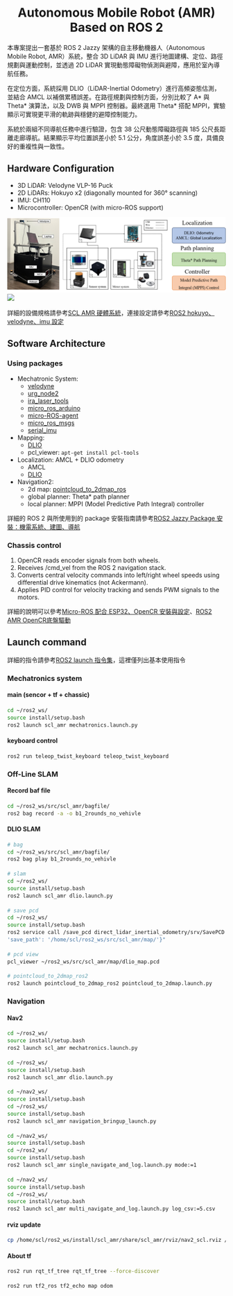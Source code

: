 <div align="center">
<h1>Autonomous Mobile Robot (AMR) Based on ROS 2</h1>
</div>

本專案提出一套基於 ROS 2 Jazzy 架構的自主移動機器人（Autonomous Mobile Robot, AMR）系統，整合 3D LiDAR 與 IMU 進行地圖建構、定位、路徑規劃與運動控制，並透過 2D LiDAR 實現動態障礙物偵測與避障，應用於室內導航任務。

在定位方面，系統採用 DLIO（LiDAR-Inertial Odometry）進行高頻姿態估測，並結合 AMCL 以補償累積誤差。在路徑規劃與控制方面，分別比較了 A* 與 Theta* 演算法，以及 DWB 與 MPPI 控制器。最終選用 Theta* 搭配 MPPI，實驗顯示可實現更平滑的軌跡與穩健的避障控制能力。

系統於兩組不同導航任務中進行驗證，包含 38 公尺動態障礙路徑與 185 公尺長距離走廊導航。結果顯示平均位置誤差小於 5.1 公分，角度誤差小於 3.5 度，具備良好的重複性與一致性。

## Hardware Configuration

- 3D LiDAR: Velodyne VLP-16 Puck
- 2D LiDARs: Hokuyo x2 (diagonally mounted for 360° scanning)
- IMU: CH110
- Microcontroller: OpenCR (with micro-ROS support)

<img src="doc/figure/AMR system structure.png" />

<img src="doc/figure/A point.gif" height="350pix" />

詳細的設備規格請參考[SCL AMR 硬體系統](https://hackmd.io/@ming0071/scl-amr)，連接設定請參考[ROS2 hokuyo、velodyne、imu 設定](https://hackmd.io/@ming0071/hokuyo-velodyne-imu-setup)

## Software Architecture

### Using packages

- Mechatronic System:
    - [velodyne](https://github.com/ros-drivers/velodyne/tree/ros2)
    - [urg_node2](https://github.com/Hokuyo-aut/urg_node2)
    - [ira_laser_tools](https://github.com/nakai-omer/ira_laser_tools/tree/humble)
    - [micro_ros_arduino](https://github.com/micro-ROS/micro_ros_arduino/tree/jazzy)
    - [micro-ROS-agent](https://github.com/micro-ROS/micro-ROS-Agent/tree/jazzy)
    - [micro_ros_msgs](https://github.com/micro-ROS/micro_ros_msgs/tree/jazzy)
    - [serial_imu](https://sealandtech.com.tw/resource.html?s=anrot&type=tutorial&p=ros2/readme)
- Mapping:
    - [DLIO](https://github.com/vectr-ucla/direct_lidar_inertial_odometry/tree/feature/ros2)
    - pcl_viewer: ```apt-get install pcl-tools```
- Localization: AMCL + DLIO odometry
    - AMCL
    - [DLIO](https://github.com/vectr-ucla/direct_lidar_inertial_odometry/tree/feature/ros2)
- Navigation2:
    - 2d map: [pointcloud_to_2dmap_ros](https://github.com/m11312045/pointcloud_to_2dmap_ros/tree/ros2)
    - global planner: Theta* path planner
    - local planner: MPPI (Model Predictive Path Integral) controller

詳細的 ROS 2 與所使用到的 package 安裝指南請參考[ROS2 Jazzy Package 安裝：機電系統、建圖、導航](https://hackmd.io/@ming0071/ROS2-Jazzy-install)

### Chassis control

1. OpenCR reads encoder signals from both wheels.
2. Receives /cmd_vel from the ROS 2 navigation stack.
3. Converts central velocity commands into left/right wheel speeds using differential drive kinematics (not Ackermann).
4. Applies PID control for velocity tracking and sends PWM signals to the motors.

詳細的說明可以參考[Micro-ROS 配合 ESP32、OpenCR 安裝與設定](https://hackmd.io/@ming0071/micro-ros-install-setup)、[ROS2 AMR OpenCR底盤驅動](https://hackmd.io/@ming0071/opencr-chassic-firmware)

## Launch command

詳細的指令請參考[ROS2 launch 指令集](https://hackmd.io/@ming0071/ros2-launch-commands)，這裡僅列出基本使用指令

### Mechatronics system

#### main (sencor + tf + chassic)
```bash
cd ~/ros2_ws/
source install/setup.bash
ros2 launch scl_amr mechatronics.launch.py
```

#### keyboard control
```bash
ros2 run teleop_twist_keyboard teleop_twist_keyboard
```

### Off-Line SLAM

#### Record baf file
```bash
cd ~/ros2_ws/src/scl_amr/bagfile/
ros2 bag record -a -o b1_2rounds_no_vehivle
```

#### DLIO SLAM
```bash
# bag 
cd ~/ros2_ws/src/scl_amr/bagfile/
ros2 bag play b1_2rounds_no_vehivle

# slam
cd ~/ros2_ws/
source install/setup.bash
ros2 launch scl_amr dlio.launch.py

# save pcd
cd ~/ros2_ws/
source install/setup.bash
ros2 service call /save_pcd direct_lidar_inertial_odometry/srv/SavePCD "{'leaf_size': 0.1, 
'save_path': '/home/scl/ros2_ws/src/scl_amr/map/'}"

# pcd view
pcl_viewer ~/ros2_ws/src/scl_amr/map/dlio_map.pcd

# pointcloud_to_2dmap_ros2
ros2 launch pointcloud_to_2dmap_ros2 pointcloud_to_2dmap.launch.py
```

### Navigation

#### Nav2 
```bash
cd ~/ros2_ws/
source install/setup.bash
ros2 launch scl_amr mechatronics.launch.py

cd ~/ros2_ws/
source install/setup.bash
ros2 launch scl_amr dlio.launch.py

cd ~/nav2_ws/
source install/setup.bash
cd ~/ros2_ws/
source install/setup.bash
ros2 launch scl_amr navigation_bringup_launch.py

cd ~/nav2_ws/
source install/setup.bash
cd ~/ros2_ws/
source install/setup.bash
ros2 launch scl_amr single_navigate_and_log.launch.py mode:=1

cd ~/nav2_ws/
source install/setup.bash
cd ~/ros2_ws/
source install/setup.bash
ros2 launch scl_amr multi_navigate_and_log.launch.py log_csv:=5.csv
```

#### rviz update
```bash
cp /home/scl/ros2_ws/install/scl_amr/share/scl_amr/rviz/nav2_scl.rviz /home/scl/ros2_ws/src/scl_amr/rviz/
```

#### About tf
```bash
ros2 run rqt_tf_tree rqt_tf_tree --force-discover

ros2 run tf2_ros tf2_echo map odom 
```